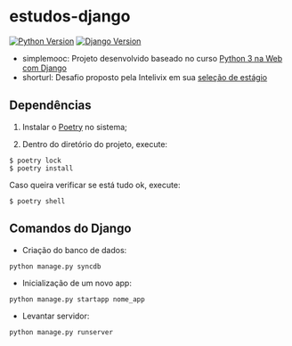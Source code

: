 # estudos-django
[![Python Version](https://img.shields.io/badge/python-3.5.5-green.svg)](https://img.shields.io/badge/python-3.5.5-green.svg)
[![Django Version](https://img.shields.io/badge/django-1.8-green.svg)](https://img.shields.io/badge/django-1.8-green.svg)

- simplemooc: Projeto desenvolvido baseado no curso [Python 3 na Web com Django](https://www.udemy.com/python-3-na-web-com-django-basico-intermediario/)
- shorturl: Desafio proposto pela Intelivix em sua [seleção de estágio](https://github.com/lacerdamarcelo/desafio_web_intelivix_dez2016)


## Dependências

1. Instalar o [Poetry](https://poetry.eustace.io/docs/#installation) no sistema;

2. Dentro do diretório do projeto, execute:

```
$ poetry lock
$ poetry install
```

Caso queira verificar se está tudo ok, execute:

`$ poetry shell`

## Comandos do Django

- Criação do banco de dados:

`python manage.py syncdb`

- Inicialização de um novo app:

`python manage.py startapp nome_app`

- Levantar servidor:

`python manage.py runserver`
